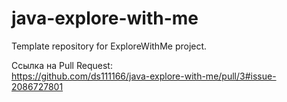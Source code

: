 # java-explore-with-me
Template repository for ExploreWithMe project.

Ссылка на Pull Request:  
https://github.com/ds111166/java-explore-with-me/pull/3#issue-2086727801
  

  
